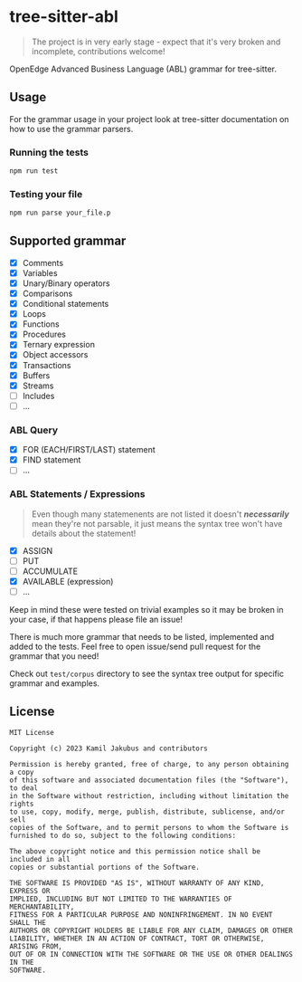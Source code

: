 # tree-sitter-abl

> The project is in very early stage - expect that it's very broken and incomplete, contributions welcome!

OpenEdge Advanced Business Language (ABL) grammar for tree-sitter.

## Usage

For the grammar usage in your project look at tree-sitter documentation on how to use the grammar parsers.

### Running the tests

```bash
npm run test
```

### Testing your file

```bash
npm run parse your_file.p
```

## Supported grammar

- [X] Comments
- [X] Variables
- [X] Unary/Binary operators
- [X] Comparisons
- [X] Conditional statements
- [X] Loops
- [X] Functions
- [X] Procedures
- [X] Ternary expression
- [X] Object accessors
- [X] Transactions
- [X] Buffers
- [X] Streams
- [ ] Includes
- [ ] ...

### ABL Query
- [X] FOR (EACH/FIRST/LAST) statement
- [X] FIND statement
- [ ] ...

### ABL Statements / Expressions

> Even though many statemenents are not listed it doesn't ***necessarily*** mean they're not parsable, it just means the syntax tree won't have details about the statement!

- [X] ASSIGN
- [ ] PUT
- [ ] ACCUMULATE
- [X] AVAILABLE (expression)
- [ ] ...
  
Keep in mind these were tested on trivial examples so it may be broken in your case, if that happens please file an issue!

There is much more grammar that needs to be listed, implemented and added to the tests. Feel free to open issue/send pull request for the grammar that you need!

Check out `test/corpus` directory to see the syntax tree output for specific grammar and examples.

## License

```LICENSE
MIT License

Copyright (c) 2023 Kamil Jakubus and contributors

Permission is hereby granted, free of charge, to any person obtaining a copy
of this software and associated documentation files (the "Software"), to deal
in the Software without restriction, including without limitation the rights
to use, copy, modify, merge, publish, distribute, sublicense, and/or sell
copies of the Software, and to permit persons to whom the Software is
furnished to do so, subject to the following conditions:

The above copyright notice and this permission notice shall be included in all
copies or substantial portions of the Software.

THE SOFTWARE IS PROVIDED "AS IS", WITHOUT WARRANTY OF ANY KIND, EXPRESS OR
IMPLIED, INCLUDING BUT NOT LIMITED TO THE WARRANTIES OF MERCHANTABILITY,
FITNESS FOR A PARTICULAR PURPOSE AND NONINFRINGEMENT. IN NO EVENT SHALL THE
AUTHORS OR COPYRIGHT HOLDERS BE LIABLE FOR ANY CLAIM, DAMAGES OR OTHER
LIABILITY, WHETHER IN AN ACTION OF CONTRACT, TORT OR OTHERWISE, ARISING FROM,
OUT OF OR IN CONNECTION WITH THE SOFTWARE OR THE USE OR OTHER DEALINGS IN THE
SOFTWARE.
```